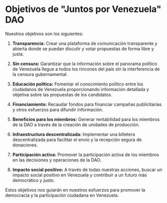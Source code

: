 # Objetivos de "Juntos por Venezuela" DAO

Nuestros objetivos son los siguientes:

1. **Transparencia:** Crear una plataforma de comunicación transparente y abierta donde se puedan discutir y votar propuestas de forma libre y justa.

2. **Sin censura:** Garantizar que la información sobre el panorama político de Venezuela llegue a todos los rincones del país sin la interferencia de la censura gubernamental.

3. **Educación política:** Fomentar el conocimiento político entre los ciudadanos de Venezuela proporcionando información detallada y objetiva sobre las propuestas de los candidatos.

4. **Financiamiento:** Recaudar fondos para financiar campañas publicitarias y otros esfuerzos para difundir información.

5. **Beneficios para los miembros:** Generar rentabilidad para los miembros de la DAO a través de la creación de unidades de producción.

6. **Infraestructura descentralizada:** Implementar una billetera descentralizada para facilitar el envío y la recepción segura de donaciones.

7. **Participación activa:** Promover la participación activa de los miembros en las decisiones y operaciones de la DAO.

8. **Impacto social positivo:** A través de todas nuestras acciones, buscar un impacto social positivo en Venezuela y contribuir a un futuro más democrático y justo.

Estos objetivos nos guiarán en nuestros esfuerzos para promover la democracia y la participación ciudadana en Venezuela.

